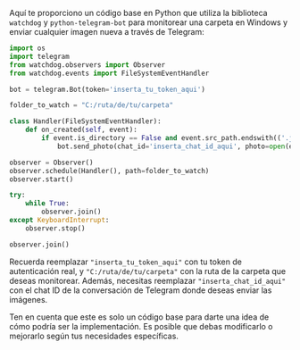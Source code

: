 Aquí te proporciono un código base en Python que utiliza la biblioteca `watchdog` y `python-telegram-bot` para monitorear una carpeta en Windows y enviar cualquier imagen nueva a través de Telegram:

```python
import os
import telegram
from watchdog.observers import Observer
from watchdog.events import FileSystemEventHandler

bot = telegram.Bot(token='inserta_tu_token_aqui')

folder_to_watch = "C:/ruta/de/tu/carpeta"

class Handler(FileSystemEventHandler):
    def on_created(self, event):
        if event.is_directory == False and event.src_path.endswith(('.jpg', '.jpeg', '.png')):
            bot.send_photo(chat_id='inserta_chat_id_aqui', photo=open(event.src_path, 'rb'))

observer = Observer()
observer.schedule(Handler(), path=folder_to_watch)
observer.start()

try:
    while True:
        observer.join()
except KeyboardInterrupt:
    observer.stop()

observer.join()
```

Recuerda reemplazar `"inserta_tu_token_aqui"` con tu token de autenticación real, y `"C:/ruta/de/tu/carpeta"` con la ruta de la carpeta que deseas monitorear. Además, necesitas reemplazar `"inserta_chat_id_aqui"` con el chat ID de la conversación de Telegram donde deseas enviar las imágenes.

Ten en cuenta que este es solo un código base para darte una idea de cómo podría ser la implementación. Es posible que debas modificarlo o mejorarlo según tus necesidades específicas.